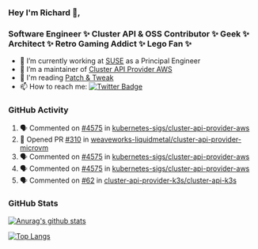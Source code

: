 ### Hey I'm Richard 👋, 

<h3 align="left">Software Engineer ✨ Cluster API & OSS Contributor ✨ Geek ✨ Architect ✨ Retro Gaming Addict ✨ Lego Fan ✨</h3>

- 🔭 I’m currently working at [SUSE](https://www.suse.com/) as a Principal Engineer
- 👯 I’m a maintainer of [Cluster API Provider AWS](https://github.com/kubernetes-sigs/cluster-api-provider-aws)
- 💬 I'm reading [Patch & Tweak](https://bjooks.com/products/patch-tweak-exploring-modular-synthesis)
- 📫 How to reach me: [![Twitter Badge](https://img.shields.io/badge/-@fruit_case-00acee?style=flat&logo=Twitter&logoColor=white)](https://twitter.com/intent/follow?screen_name=fruit_case "Follow on Twitter")

### GitHub Activity 

<!--START_SECTION:activity-->
1. 🗣 Commented on [#4575](https://github.com/kubernetes-sigs/cluster-api-provider-aws/pull/4575#issuecomment-1761803968) in [kubernetes-sigs/cluster-api-provider-aws](https://github.com/kubernetes-sigs/cluster-api-provider-aws)
2. 💪 Opened PR [#310](https://github.com/weaveworks-liquidmetal/cluster-api-provider-microvm/pull/310) in [weaveworks-liquidmetal/cluster-api-provider-microvm](https://github.com/weaveworks-liquidmetal/cluster-api-provider-microvm)
3. 🗣 Commented on [#4575](https://github.com/kubernetes-sigs/cluster-api-provider-aws/pull/4575#issuecomment-1761550263) in [kubernetes-sigs/cluster-api-provider-aws](https://github.com/kubernetes-sigs/cluster-api-provider-aws)
4. 🗣 Commented on [#4575](https://github.com/kubernetes-sigs/cluster-api-provider-aws/pull/4575#issuecomment-1761131041) in [kubernetes-sigs/cluster-api-provider-aws](https://github.com/kubernetes-sigs/cluster-api-provider-aws)
5. 🗣 Commented on [#62](https://github.com/cluster-api-provider-k3s/cluster-api-k3s/issues/62#issuecomment-1759991864) in [cluster-api-provider-k3s/cluster-api-k3s](https://github.com/cluster-api-provider-k3s/cluster-api-k3s)
<!--END_SECTION:activity-->

### GitHub Stats

[![Anurag's github stats](https://github-readme-stats.vercel.app/api?username=richardcase&count_private=true&show_icons=true)](https://github.com/anuraghazra/github-readme-stats)

[![Top Langs](https://github-readme-stats.vercel.app/api/top-langs/?username=richardcase&hide=html&layout=compact)](https://github.com/anuraghazra/github-readme-stats)
